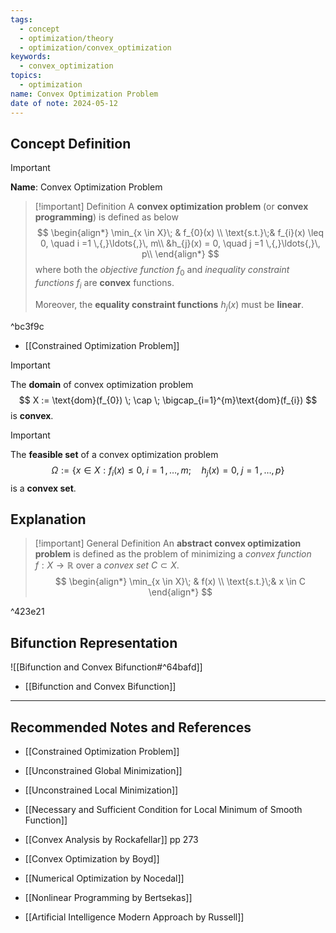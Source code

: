 ```yaml
---
tags:
  - concept
  - optimization/theory
  - optimization/convex_optimization
keywords:
  - convex_optimization
topics:
  - optimization
name: Convex Optimization Problem
date of note: 2024-05-12
---
```


## Concept Definition

>[!important]
>**Name**: Convex Optimization Problem

>[!important] Definition
>A  **convex optimization problem** (or **convex programming**) is defined as below
>$$
>\begin{align*}
>\min_{x \in X}\; & f_{0}(x) \\
>\text{s.t.}\;& f_{i}(x) \leq 0, \quad i =1 \,{,}\ldots{,}\, m\\
>&h_{j}(x) = 0, \quad j =1 \,{,}\ldots{,}\, p\\
\end{align*}
>$$
>where both the *objective function* $f_{0}$ and *inequality constraint functions* $f_{i}$ are **convex** functions.
>
>Moreover, the **equality constraint functions** $h_{j}(x)$ must be **linear**.

^bc3f9c

- [[Constrained Optimization Problem]]

>[!important]
>The **domain** of convex optimization problem 
>$$
>X := \text{dom}(f_{0}) \; \cap \; \bigcap_{i=1}^{m}\text{dom}(f_{i})
>$$ 
>is **convex**.


>[!important] 
>The **feasible set** of a convex optimization problem
>$$
>\Omega := \left\{ x\in X:  f_{i}(x) \leq 0, \; i =1 \,{,}\ldots{,}\, m;\quad h_{j}(x) = 0, \; j =1 \,{,}\ldots{,}\, p \right\}
>$$
>is a **convex set**.

## Explanation

>[!important] General Definition
>An  **abstract convex optimization problem**  is defined as the problem of minimizing a *convex function* $f: X \to \mathbb{R}$ over a *convex set* $C \subset X.$
>$$
>\begin{align*}
>\min_{x \in X}\; & f(x) \\
>\text{s.t.}\;& x \in C
\end{align*}
>$$

^423e21


## Bifunction Representation

![[Bifunction and Convex Bifunction#^64bafd]]

- [[Bifunction and Convex Bifunction]]


-----------
##  Recommended Notes and References


- [[Constrained Optimization Problem]]
- [[Unconstrained Global Minimization]]
- [[Unconstrained Local Minimization]]
- [[Necessary and Sufficient Condition for Local Minimum of Smooth Function]]

- [[Convex Analysis by Rockafellar]] pp 273
- [[Convex Optimization by Boyd]]
- [[Numerical Optimization by Nocedal]]
- [[Nonlinear Programming by Bertsekas]]
- [[Artificial Intelligence Modern Approach by Russell]]
